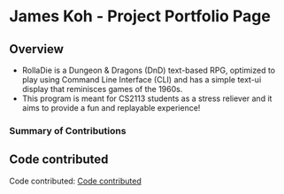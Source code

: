 # James Koh - Project Portfolio Page

## Overview
- RollaDie is a Dungeon & Dragons (DnD) text-based RPG,
  optimized to play using Command Line Interface (CLI) and
  has a simple text-ui display that reminisces games of the 1960s.
- This program is meant for CS2113 students as a stress reliever
  and it aims to provide a fun and replayable experience!

### Summary of Contributions
## Code contributed
Code contributed: [Code contributed](https://nus-cs2113-ay2425s2.github.io/tp-dashboard/?search=James17042002&breakdown=true)